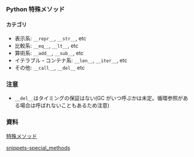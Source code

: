 ### Python 特殊メソッド

#### カテゴリ

- 表示系: `__repr__`, `__str__`, etc
- 比較系: `__eq__`, `__lt__`, etc
- 算術系: `__add__`, `__sub__`, etc
- イテラブル・コンテナ系: `__len__`, `__iter__`, etc
- その他: `__call__`, `__del__` etc

### 注意

- `__del__`はタイミングの保証はない(GC がいつ呼ぶかは未定。循環参照がある場合は呼ばれないこともあるため注意)

### 資料

[特殊メソッド](https://docs.python.org/ja/3.13/reference/datamodel.html#special-method-names)

[snippets-special_methods](https://github.com/akagikouzanh/python-snippets-hub/blob/master/snippets/snippets_class_special_methods.py)
